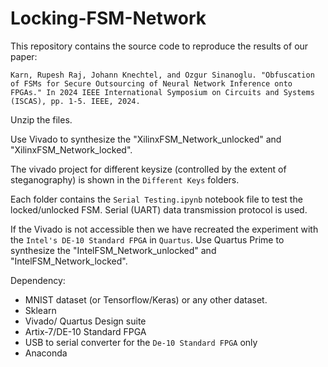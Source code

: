 # Locking-FSM-Network

This repository contains the source code to reproduce the results of our paper: 

`Karn, Rupesh Raj, Johann Knechtel, and Ozgur Sinanoglu. "Obfuscation of FSMs for Secure Outsourcing of Neural Network Inference onto FPGAs." In 2024 IEEE International Symposium on Circuits and Systems (ISCAS), pp. 1-5. IEEE, 2024.`

Unzip the files. 

Use Vivado to synthesize the "XilinxFSM_Network_unlocked" and "XilinxFSM_Network_locked".

The vivado project for different keysize (controlled by the extent of steganography) is shown in the `Different Keys` folders.

Each folder contains the `Serial Testing.ipynb` notebook file to test the locked/unlocked FSM. Serial (UART) data transmission protocol is used.

If the Vivado is not accessible then we have recreated the experiment with the `Intel's DE-10 Standard FPGA` in `Quartus`. Use Quartus Prime to synthesize the "IntelFSM_Network_unlocked" and "IntelFSM_Network_locked". 

Dependency: 
- MNIST dataset (or Tensorflow/Keras) or any other dataset.
- Sklearn
- Vivado/ Quartus Design suite
- Artix-7/DE-10 Standard FPGA
- USB to serial converter for the `De-10 Standard FPGA` only
- Anaconda


